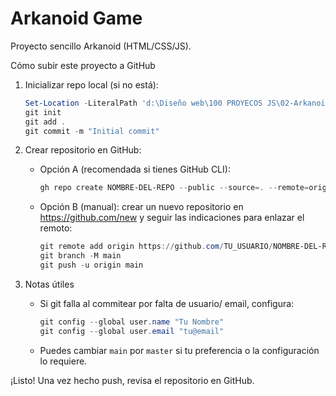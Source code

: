 # Arkanoid Game

Proyecto sencillo Arkanoid (HTML/CSS/JS).

Cómo subir este proyecto a GitHub

1. Inicializar repo local (si no está):

   ```powershell
   Set-Location -LiteralPath 'd:\Diseño web\100 PROYECOS JS\02-Arkanoid-Game'
   git init
   git add .
   git commit -m "Initial commit"
   ```

2. Crear repositorio en GitHub:
   - Opción A (recomendada si tienes GitHub CLI):

     ```powershell
     gh repo create NOMBRE-DEL-REPO --public --source=. --remote=origin --push
     ```

   - Opción B (manual): crear un nuevo repositorio en https://github.com/new y seguir las indicaciones para enlazar el remoto:

     ```powershell
     git remote add origin https://github.com/TU_USUARIO/NOMBRE-DEL-REPO.git
     git branch -M main
     git push -u origin main
     ```

3. Notas útiles
   - Si git falla al commitear por falta de usuario/ email, configura:

     ```powershell
     git config --global user.name "Tu Nombre"
     git config --global user.email "tu@email"
     ```

   - Puedes cambiar `main` por `master` si tu preferencia o la configuración lo requiere.

¡Listo! Una vez hecho push, revisa el repositorio en GitHub.
